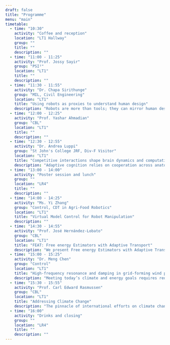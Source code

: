 ```yaml
---
draft: false
title: "Programme"
menu: "main"
timetable:
  - time: "10:30"
    activity: "Coffee and reception"
    location: "LT1 Hallway"
    group: ""
    title: ""
    description: ""
  - time: "11:00 - 11:25"
    activity: "Prof. Jossy Sayir"
    group: "PSI²"
    location: "LT1"
    title: ""
    description: ""
  - time: "11:30 - 11:55"
    activity: "Dr. Chapa Sirithunge"
    group: "MIL, Civil Engineering"
    location: "LT1"
    title: "Using robots as proxies to understand human design"
    description: "Robots are more than tools; they can mirror human design. By embedding principles of movement, perception, and interaction into machines, we externalise and test our own assumptions about intelligence, embodiment, and adaptation. This talk will explore how robots can serve as proxies to study how humans are designed—revealing both the constraints and the creative possibilities that shape us. Drawing on examples from soft robotics, embodied intelligence, and human–robot interaction, I will show how robotic systems expose hidden aspects of our own biology and behaviour, from sensorimotor coordination to social communication. By treating robots as experimental models, much like biologists use organisms, we generate new insights into the dynamics of human design."
  - time: "12:00 - 12:25"
    activity: "Prof. Yashar Ahmadian"
    group: "CBL"
    location: "LT1"
    title: ""
    description: ""
  - time: "12:30 - 12:55"
    activity: "Dr. Andrea Luppi"
    group: "St John's College JRF, Div-F Visitor"
    location: "LT1"
    title: "Competitive interactions shape brain dynamics and computation across species"
    description: "Adaptive cognition relies on cooperation across anatomically distributed brain circuits. However, specialised neural systems are also in constant competition for limited processing resources. How does the brain’s network architecture enable it to balance these cooperative and competitive tendencies? Here we use computational whole-brain modelling to integrate multimodal structural and functional data, and examine the dynamical and computational relevance of cooperative and competitive interactions in the mammalian connectome. Across human, macaque, and mouse we show that the architecture of the models that most faithfully reproduce brain activity, consistently combines modular cooperative interactions with diffuse, long-range competitive interactions."
  - time: "13:00 - 14:00"
    activity: "Poster session and lunch"
    group: ""
    location: "LR4"
    title: ""
    description: ""
  - time: "14:00 - 14:25"
    activity: "Ms. Yi Zhang"
    group: "Control, CDT in Agri-Food Robotics"
    location: "LT1"
    title: "Virtual Model Control for Robot Manipulation"
    description: ""
  - time: "14:30 - 14:55"
    activity: "Prof. José Hernández-Lobato"
    group: "CBL"
    location: "LT1"
    title: "FEAT: Free energy Estimators with Adaptive Transport"
    description: "We present Free energy Estimators with Adaptive Transport (FEAT), a novel framework for free energy estimation -- a critical challenge across scientific domains. FEAT leverages learned transports implemented via stochastic interpolants and provides consistent, minimum-variance estimators based on escorted Jarzynski equality and controlled Crooks theorem, alongside variational upper and lower bounds on free energy differences. Unifying equilibrium and non-equilibrium methods under a single theoretical framework, FEAT establishes a principled foundation for neural free energy calculations. Experimental validation on toy examples, molecular simulations, and quantum field theory demonstrates improvements over existing learning-based methods."
  - time: "15:00 - 15:25"
    activity: "Dr. Meng Chen"
    group: "Control"
    location: "LT1"
    title: "High-frequency resonance and damping in grid-forming wind power generation"
    description: "Meeting today’s climate and energy goals requires reducing fossil fuel dependence and integrating renewable energy on a large scale. Wind power is central to this transition, but its connection to the grid brings unique challenges. Unlike traditional synchronous generators, wind turbines connect through power electronic converters, which allow flexible control but also introduce high-frequency switching harmonics. To suppress these, LCL filters are widely used. While effective, they also create high-frequency resonant frequencies that can destabilise the system if not properly controlled. Most turbines currently operate with grid-following control, where the converter simply injects available power without helping stabilise voltage or frequency. However, as conventional generators retire, wind turbines are increasingly required to provide these stability services. This has led to grid-forming control, in which converters actively set voltage and frequency like synchronous machines. Although promising, grid-forming control can interact unfavourably with LCL filters, amplifying resonance and making stable operation more difficult. Understanding these interactions and applying effective damping strategies is therefore essential. This presentation will first cover the fundamentals of wind power integration, control strategies, and LCL resonance. It will then explain how grid-forming control affects resonance, before discussing practical damping solutions to ensure stable, efficient, and grid-friendly wind power."
  - time: "15:30 - 15:55"
    activity: "Prof. Carl Edward Rasmussen"
    group: "CBL"
    location: "LT1"
    title: "Addressing Climate Change"
    description: "The pinnacle of international efforts on climate change, the Paris Agreement, is highly unlikely to succeed. But what would a credible solution have to look like? This talk has two parts; first I'll argue that an appropriate framing of the problem is in terms of managing a shared resource: cooperating over the atmosphere. Secondly, I'll present a concrete proposal for how this could be implemented in practice: the Themis Mechanism."
  - time: "16:00"
    activity: "Drinks and closing"
    group: ""
    location: "LR4"
    title: ""
    description: ""
---
```


<!-- ## Conference Programme

The venue is the Department of Enigneering, Trumpington Street Site, CB2 1PZ, Cambridge, UK. -->